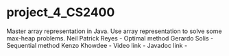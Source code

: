 # project_4_CS2400
Master array representation in Java. Use array representation to solve some max-heap problems.
Neil Patrick Reyes - Optimal method
Gerardo Solis - Sequential method
Kenzo Khowdee -
Video link - 
Javadoc link - 
